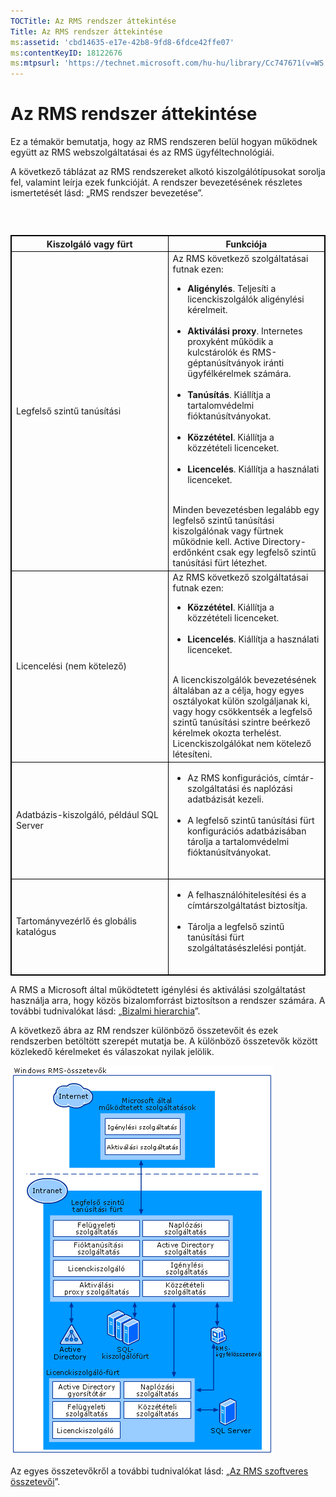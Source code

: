 ```yaml
---
TOCTitle: Az RMS rendszer áttekintése
Title: Az RMS rendszer áttekintése
ms:assetid: 'cbd14635-e17e-42b8-9fd8-6fdce42ffe07'
ms:contentKeyID: 18122676
ms:mtpsurl: 'https://technet.microsoft.com/hu-hu/library/Cc747671(v=WS.10)'
---
```


Az RMS rendszer áttekintése
===========================

Ez a témakör bemutatja, hogy az RMS rendszeren belül hogyan működnek együtt az RMS webszolgáltatásai és az RMS ügyféltechnológiái.

A következő táblázat az RMS rendszereket alkotó kiszolgálótípusokat sorolja fel, valamint leírja ezek funkcióját. A rendszer bevezetésének részletes ismertetését lásd: „RMS rendszer bevezetése”.

###  

 
<table style="border:1px solid black;">
<colgroup>
<col width="50%" />
<col width="50%" />
</colgroup>
<thead>
<tr class="header">
<th style="border:1px solid black;" >Kiszolgáló vagy fürt</th>
<th style="border:1px solid black;" >Funkciója</th>
</tr>
</thead>
<tbody>
<tr class="odd">
<td style="border:1px solid black;">Legfelső szintű tanúsítási</td>
<td style="border:1px solid black;">Az RMS következő szolgáltatásai futnak ezen:
<ul>
<li><strong>Aligénylés</strong>. Teljesíti a licenckiszolgálók aligénylési kérelmeit.<br />
<br />
</li>
<li><strong>Aktiválási proxy</strong>. Internetes proxyként működik a kulcstárolók és RMS-géptanúsítványok iránti ügyfélkérelmek számára.<br />
<br />
</li>
<li><strong>Tanúsítás</strong>. Kiállítja a tartalomvédelmi fióktanúsítványokat.<br />
<br />
</li>
<li><strong>Közzététel</strong>. Kiállítja a közzétételi licenceket.<br />
<br />
</li>
<li><strong>Licencelés</strong>. Kiállítja a használati licenceket.<br />
<br />
</li>
</ul>
Minden bevezetésben legalább egy legfelső szintű tanúsítási kiszolgálónak vagy fürtnek működnie kell. Active Directory-erdőnként csak egy legfelső szintű tanúsítási fürt létezhet.</td>
</tr>
<tr class="even">
<td style="border:1px solid black;">Licencelési (nem kötelező)</td>
<td style="border:1px solid black;">Az RMS következő szolgáltatásai futnak ezen:
<ul>
<li><strong>Közzététel</strong>. Kiállítja a közzétételi licenceket.<br />
<br />
</li>
<li><strong>Licencelés</strong>. Kiállítja a használati licenceket.<br />
<br />
</li>
</ul>
A licenckiszolgálók bevezetésének általában az a célja, hogy egyes osztályokat külön szolgáljanak ki, vagy hogy csökkentsék a legfelső szintű tanúsítási szintre beérkező kérelmek okozta terhelést. Licenckiszolgálókat nem kötelező létesíteni.</td>
</tr>
<tr class="odd">
<td style="border:1px solid black;">Adatbázis-kiszolgáló, például SQL Server</td>
<td style="border:1px solid black;"><ul>
<li>Az RMS konfigurációs, címtár-szolgáltatási és naplózási adatbázisát kezeli.<br />
<br />
</li>
<li>A legfelső szintű tanúsítási fürt konfigurációs adatbázisában tárolja a tartalomvédelmi fióktanúsítványokat.<br />
<br />
</li>
</ul></td>
</tr>
<tr class="even">
<td style="border:1px solid black;">Tartományvezérlő és globális katalógus</td>
<td style="border:1px solid black;"><ul>
<li>A felhasználóhitelesítési és a címtárszolgáltatást biztosítja.<br />
<br />
</li>
<li>Tárolja a legfelső szintű tanúsítási fürt szolgáltatásészlelési pontját.<br />
<br />
</li>
</ul></td>
</tr>
</tbody>
</table>
 

A RMS a Microsoft által működtetett igénylési és aktiválási szolgáltatást használja arra, hogy közös bizalomforrást biztosítson a rendszer számára. A további tudnivalókat lásd: „[Bizalmi hierarchia](https://technet.microsoft.com/2d44182f-a653-4383-aba1-dade53f7cf9a)”.

A következő ábra az RM rendszer különböző összetevőit és ezek rendszerben betöltött szerepét mutatja be. A különböző összetevők között közlekedő kérelmeket és válaszokat nyilak jelölik.

![](/security-updates/images/Cc747671.29138741-d45c-459b-8ead-b9bc3f708dd5(WS.10).gif "RMS-rendszerösszetevők")

Az egyes összetevőkről a további tudnivalókat lásd: „[Az RMS szoftveres összetevői](https://technet.microsoft.com/e38a840e-f390-48fd-8354-50108a64f5ca)”.
